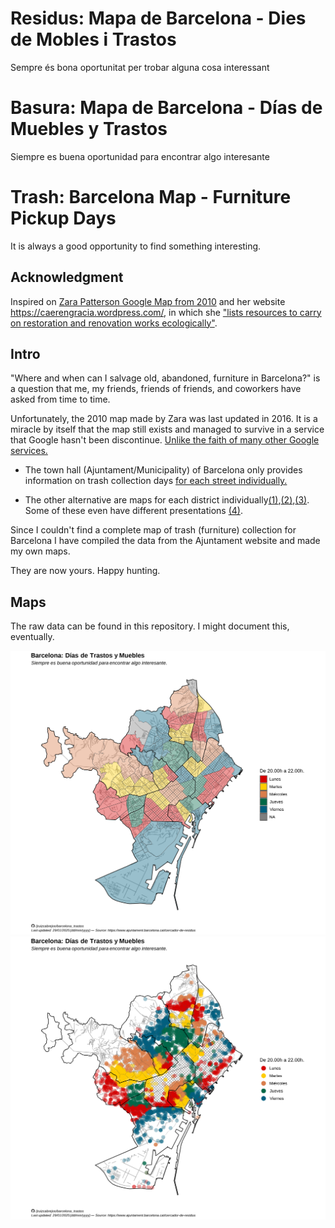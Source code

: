 
# Residus: Mapa de Barcelona - Dies de Mobles i Trastos
Sempre és bona oportunitat per trobar alguna cosa interessant

# Basura: Mapa de Barcelona - Días de Muebles y Trastos
Siempre es buena oportunidad para encontrar algo interesante

# Trash: Barcelona Map - Furniture Pickup Days 
It is always a good opportunity to find something interesting.

## Acknowledgment

Inspired on [Zara Patterson Google Map from 2010](https://www.google.com/maps/d/u/0/viewer?mid=1l2VAhplHwkWYhNi6WOcDeqnxPoE&ll=41.38994767203882%2C2.1714785646320367&z=13&fbclid=IwAR0Nz0oQug6qn9cU2yfmNpWFeOKMcscwQf2-Gp2Oiks0WavhvUgzlui5_FE) and her website https://caerengracia.wordpress.com/, in which she ["lists resources to carry on restoration and renovation works ecologically"](https://caerengracia.wordpress.com/eco-recursos/).

## Intro

"Where and when can I salvage old, abandoned, furniture in Barcelona?" is a question that me, my friends, friends of friends, and coworkers have asked from time to time.

Unfortunately, the 2010 map made by Zara was last updated in 2016. 
It is a miracle by itself that the map still exists and managed to survive in a service that Google hasn't been discontinue. [Unlike the faith of many other Google services.](https://www.theverge.com/2019/11/26/20977968/google-graveyard-products-shut-down-dead-not-supported-discontinues-spring-cleaning/archives/3)

- The town hall (Ajuntament/Municipality) of Barcelona only provides information on trash collection days [for each street individually.](https://ajuntament.barcelona.cat/cercador-de-residus/ca)

- The other alternative are maps for each district individually[(1)](https://ajuntament.barcelona.cat/horta-guinardo/es/noticia/muebles-y-trastos-viejos-el-dia-que-toca-3_1345274),[(2)](https://ajuntament.barcelona.cat/lescorts/es/noticia/mobles-i-trastos-vells-el-dia-que-toca-2_1346730),[(3)](https://ajuntament.barcelona.cat/gracia/ca/noticia/muebles-y-trastos-viejos-el-dia-que-toca-2_1345185). Some of these even have different presentations [(4)](https://ajuntament.barcelona.cat/gracia/ca/noticia/muebles-y-trastos-viejos-el-dia-que-toca-2_1345185).

Since I couldn't find a complete map of trash (furniture) collection for Barcelona I have compiled the data from the Ajuntament website and made my own maps.

They are now yours. Happy hunting.

## Maps

The raw data can be found in this repository. I might document this, eventually. 

<img src="Barcelona_Basura_Muebles_Mapa_Dias.png" />

<img src="Barcelona_Basura_Muebles_Mapa_Dias_puntos_raw_109.png" />

